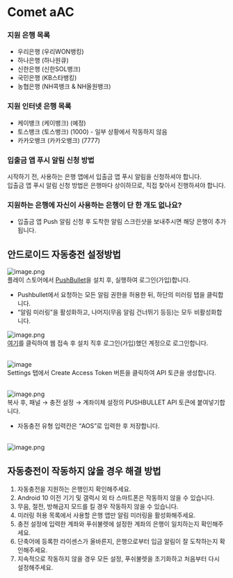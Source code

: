 # Comet aAC

### 지원 은행 목록
- 우리은행 (우리WON뱅킹)
- 하나은행 (하나원큐)
- 신한은행 (신한SOL뱅크)
- 국민은행 (KB스타뱅킹)
- 농협은행 (NH콕뱅크 & NH올원뱅크)

### 지원 인터넷 은행 목록
- 케이뱅크 (케이뱅크) (예정)
- 토스뱅크 (토스뱅크) (1000) - 일부 상황에서 작동하지 않음
- 카카오뱅크 (카카오뱅크) (7777)

### 입출금 앱 푸시 알림 신청 방법
시작하기 전, 사용하는 은행 앱에서 입출금 앱 푸시 알림을 신청하셔야 합니다.</br>
입출금 앱 푸시 알림 신청 방법은 은행마다 상이하므로, 직접 찾아서 진행하셔야 합니다.</br>

### 지원하는 은행에 자신이 사용하는 은행이 단 한 개도 없나요?
- 입출금 앱 Push 알림 신청 후 도착한 알림 스크린샷을 보내주시면 해당 은행이 추가됩니다.</br>

## 안드로이드 자동충전 설정방법
![image.png](images/11.png)</br>
플레이 스토어에서 [PushBullet](https://play.google.com/store/apps/details?id=com.pushbullet.android)을 설치 후, 실행하여 로그인(가입)합니다.</br>

- Pushbullet에서 요청하는 모든 알림 권한을 허용한 뒤, 하단의 미러링 탭을 클릭합니다.</br>
- “알림 미러링”을 활성화하고, 나머지(무음 알림 건너뛰기 등등)는 모두 비활성화합니다.</br>

![image.png](images/12.png)</br>
[여기](https://www.pushbullet.com/#settings)를 클릭하여 웹 접속 후 설치 직후 로그인(가입)했던 계정으로 로그인합니다.</br></br>

![image](https://github.com/user-attachments/assets/d0128ec0-6cf0-40fc-965a-32ac00de4b3d)</br>
Settings 탭에서 Create Access Token 버튼을 클릭하여 API 토큰을 생성합니다.</br></br>

![image.png](images/14.png)</br>
복사 후, 패널 → 충전 설정 → 계좌이체 설정의 PUSHBULLET API 토큰에 붙여넣기합니다.</br>
- 자동충전 유형 입력칸은 “AOS”로 입력한 후 저장합니다.</br></br>

![image.png](images/15.png)</br>

## 자동충전이 작동하지 않을 경우 해결 방법
1. 자동충전을 지원하는 은행인지 확인해주세요.</br>
2. Android 10 이전 기기 및 갤럭시 외 타 스마트폰은 작동하지 않을 수 있습니다.</br>
3. 무음, 절전, 방해금지 모드를 킬 경우 작동하지 않을 수 있습니다.</br>
6. 미러링 허용 목록에서 사용할 은행 앱만 알림 미러링을 활성화해주세요.</br>
4. 충전 설정에 입력한 계좌와 푸쉬불렛에 설정한 계좌의 은행이 일치하는지 확인해주세요.</br>
5. 단축어에 등록한 라이센스가 올바른지, 은행으로부터 입금 알림이 잘 도착하는지 확인해주세요.</br>
6. 지속적으로 작동하지 않을 경우 모든 설정, 푸쉬불렛을 초기화하고 처음부터 다시 설정해주세요.</br>
